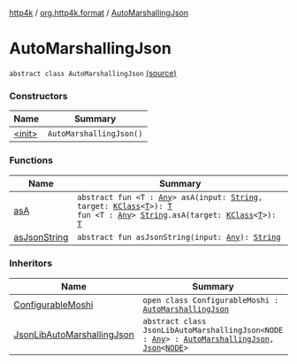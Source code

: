 [http4k](../../index.md) / [org.http4k.format](../index.md) / [AutoMarshallingJson](./index.md)

# AutoMarshallingJson

`abstract class AutoMarshallingJson` [(source)](https://github.com/http4k/http4k/blob/master/http4k-core/src/main/kotlin/org/http4k/format/AutoMarshallingJson.kt#L10)

### Constructors

| Name | Summary |
|---|---|
| [&lt;init&gt;](-init-.md) | `AutoMarshallingJson()` |

### Functions

| Name | Summary |
|---|---|
| [asA](as-a.md) | `abstract fun <T : `[`Any`](https://kotlinlang.org/api/latest/jvm/stdlib/kotlin/-any/index.html)`> asA(input: `[`String`](https://kotlinlang.org/api/latest/jvm/stdlib/kotlin/-string/index.html)`, target: `[`KClass`](https://kotlinlang.org/api/latest/jvm/stdlib/kotlin.reflect/-k-class/index.html)`<`[`T`](as-a.md#T)`>): `[`T`](as-a.md#T)<br>`fun <T : `[`Any`](https://kotlinlang.org/api/latest/jvm/stdlib/kotlin/-any/index.html)`> `[`String`](https://kotlinlang.org/api/latest/jvm/stdlib/kotlin/-string/index.html)`.asA(target: `[`KClass`](https://kotlinlang.org/api/latest/jvm/stdlib/kotlin.reflect/-k-class/index.html)`<`[`T`](as-a.md#T)`>): `[`T`](as-a.md#T) |
| [asJsonString](as-json-string.md) | `abstract fun asJsonString(input: `[`Any`](https://kotlinlang.org/api/latest/jvm/stdlib/kotlin/-any/index.html)`): `[`String`](https://kotlinlang.org/api/latest/jvm/stdlib/kotlin/-string/index.html) |

### Inheritors

| Name | Summary |
|---|---|
| [ConfigurableMoshi](../-configurable-moshi/index.md) | `open class ConfigurableMoshi : `[`AutoMarshallingJson`](./index.md) |
| [JsonLibAutoMarshallingJson](../-json-lib-auto-marshalling-json/index.md) | `abstract class JsonLibAutoMarshallingJson<NODE : `[`Any`](https://kotlinlang.org/api/latest/jvm/stdlib/kotlin/-any/index.html)`> : `[`AutoMarshallingJson`](./index.md)`, `[`Json`](../-json/index.md)`<`[`NODE`](../-json-lib-auto-marshalling-json/index.md#NODE)`>` |
